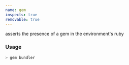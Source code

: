 ```yaml
---
name: gem
inspects: true
removable: true
---
```

asserts the presence of a gem in the environment's ruby


### Usage

```bash
> gem bundler
```
